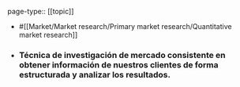 page-type:: [[topic]]

- #[[Market/Market research/Primary market research/Quantitative market research]]

- ### Técnica de investigación de mercado consistente en obtener información de nuestros clientes de forma estructurada y analizar los resultados.



